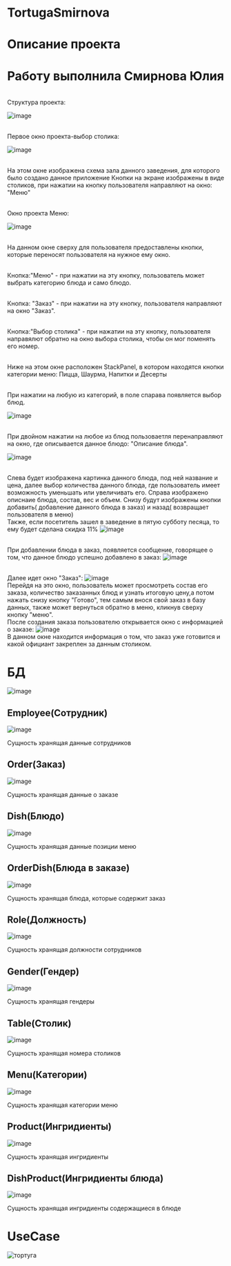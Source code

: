 # TortugaSmirnova
<h1>Описание проекта </h1>

<h1>  Работу выполнила Смирнова Юлия  </h1>

<br> Структура проекта: <br>

![image](https://user-images.githubusercontent.com/98512778/212545646-79ccdb01-1fa0-495b-b991-0d5ea364526f.png)

<br> Первое окно проекта-выбор столика: <br>

![image](https://user-images.githubusercontent.com/98512778/196400819-2f42634f-7c13-45e3-8e1e-ab53a537db5e.png)

<br> На этом окне изображена схема зала данного заведения, для которого было создано данное приложение 
Кнопки на экране изображены в виде столиков, при нажатии на кнопку пользователя направляют на окно: "Меню" 

<br> Окно проекта Меню: <br>

![image](https://user-images.githubusercontent.com/98512778/196402707-375bab4b-6480-446d-838a-6da6732fa9a7.png)

<br>На данном окне сверху для пользователя предоставлены кнопки, которые переносят пользователя на нужное ему окно.<br>

<br>Кнопка:"Меню" - при нажатии на эту кнопку, пользователь может выбрать категорию блюда и само блюдо.<br>

<br>Кнопка: "Заказ" - при нажатии на эту кнопку, пользователя направляют на окно "Заказ".  <br>

<br>Кнопка:"Выбор столика" - при нажатии на эту кнопку, пользователя направялют обратно на окно выбора столика, чтобы он мог поменять его номер.<br>

<br>Ниже на этом окне расположен StackPanel, в котором находятся кнопки категории меню: Пицца, Шаурма, Напитки и Десерты<br>

<br>При нажатии на любую из категорий, в поле спарава появляется выбор блюд.

![image](https://user-images.githubusercontent.com/98512778/196559165-9a403c80-64a3-4036-a9f3-e24bf7bf006a.png)


<br>При двойном нажатии на любое из блюд пользоваетля перенаправляют на окно, где описывается данное блюдо: "Описание блюда".



![image](https://user-images.githubusercontent.com/98512778/196557943-59e9a2a2-5678-470b-ab85-e961f6dbeced.png)

<br>Слева будет изображена картинка данного блюда, под ней название и цена, далее выбор количества данного блюда, 
где пользователь имеет возможность  уменьшать или увеличивать его.
Справа изображено описнаие блюда, состав, вес и объем.
Снизу будут изображены кнопки добавить( добавление данного блюда в заказ) и назад( возвращает пользователя в меню)
<br> Также, если посетитель зашел в заведение в пятую субботу песяца, то ему будет сделана скидка 11%
![image](https://user-images.githubusercontent.com/98512778/201787696-159a63ea-b884-4e67-98f4-8936c6e6ae24.png)




<br> При добавлении блюда в заказ, появляется сообщение, говорящее о том, что данное блюдо успешно добавлено в заказ:
![image](https://user-images.githubusercontent.com/98512778/196559412-84535f26-59d6-4852-af45-c3d7164969ae.png)

<br>Далее идет окно "Заказ":
![image](https://user-images.githubusercontent.com/98512778/196559563-14b53ab8-91d8-4d02-bf30-b710ba28e9d2.png)
<br> Перейдя на это окно, пользователь может просмотреть состав его заказа, количество заказанных блюд и узнать итоговую цену,а потом нажать снизу кнопку "Готово", тем самым внося свой заказ в базу данных,
также может вернуться обратно в меню, кликнув сверху кнопку "меню".
<br> После создания заказа  пользователю открывается окно с информацией о заказе:
![image](https://user-images.githubusercontent.com/98512778/196560080-79b68c83-6c56-49e1-8c5e-c739a8297ce0.png)
<br> В данном окне находится информация о том, что заказ уже готовится и какой официант закреплен за данным столиком.

<h1>БД</h1>

![image](https://user-images.githubusercontent.com/98512778/212114864-d51235e3-2b15-495a-a4ac-25b1957daedb.png)

<h2>Employee(Сотрудник)</h2>

![image](https://user-images.githubusercontent.com/98512778/212115086-ed565b87-c12c-4e83-a03e-31ecf00cf3bc.png)

Сущность хранящая данные сотрудников

<h2>Order(Заказ)</h2>

![image](https://user-images.githubusercontent.com/98512778/212115086-ed565b87-c12c-4e83-a03e-31ecf00cf3bc.png)

Сущность хранящая данные о заказе

<h2>Dish(Блюдо)</h2>

![image](https://user-images.githubusercontent.com/98512778/212116009-9634b073-da08-4446-bd85-a4aae3b44e50.png)

Сущность хранящая данные позиции меню

<h2>OrderDish(Блюда в заказе)</h2>

![image](https://user-images.githubusercontent.com/98512778/212115086-ed565b87-c12c-4e83-a03e-31ecf00cf3bc.png)

Сущность хранящая блюда, которые содержит заказ

<h2>Role(Должность)</h2>

![image](https://user-images.githubusercontent.com/98512778/212116790-37db762d-27aa-415a-b87f-174b65daae18.png)

Сущность хранящая должности сотрудников

<h2>Gender(Гендер)</h2>

![image](https://user-images.githubusercontent.com/98512778/212116910-5aa9e3c9-ace9-4a4a-8008-233c9e49daba.png)

Сущность хранящая гендеры

<h2>Table(Столик)</h2>

![image](https://user-images.githubusercontent.com/98512778/212117141-2a76b1db-44b5-4661-a45a-38c1a9a1f7a5.png)

Сущность хранящая номера столиков

<h2>Menu(Категории)</h2>

![image](https://user-images.githubusercontent.com/98512778/212117409-8a5c58fb-26ec-470e-9dad-f26851c28375.png)

Сущность хранящая категории меню

<h2>Product(Ингридиенты)</h2>

![image](https://user-images.githubusercontent.com/98512778/212119161-cf416842-0424-4d6e-b219-f0ddb6ed0d07.png)

Сущность хранящая ингридиенты

<h2>DishProduct(Ингридиенты блюда)</h2>

![image](https://user-images.githubusercontent.com/98512778/212119415-260e16ea-12e0-4943-93f9-f084b0ee227a.png)

Сущность хранящая ингридиенты содержащиеся в блюде

<h1>UseCase</h1>

![тортуга](https://user-images.githubusercontent.com/98512778/212111966-430850ef-acd2-4c17-abda-09b19dc0ceb8.png)
